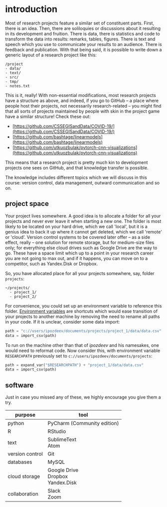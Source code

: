 # introduction

Most of research projects feature a similar set of constituent parts. First, there is an idea. Then, there are soliloquies or discussions about it resulting in its development and fruition. There is data, there is statistics and code to transform the data into results: remarks, tables, figures. There is text and speech which you use to communicate your results to an audience. There is feedback and publication. With that being said, it is possible to write down a generic layout of a research project like this:
```
/project
- data/
- text/
- src/
- tmp/
- notes.txt
```
This is it, really! With non-essential modifications, most research projects have a structure as above, and indeed, if you go to GitHub &ndash; a place where people host their projects, not necessarily research-related &ndash; you might find that all sorts of projects maintained by people with skin in the project game have a similar structure! Check these out:
*   [https://github.com/CSSEGISandData/COVID-19/](https://github.com/CSSEGISandData/COVID-19/)
*   [https://github.com/bashtage/linearmodels](https://github.com/bashtage/linearmodels)
*   [https://github.com/utkuozbulak/pytorch-cnn-visualizations](https://github.com/utkuozbulak/pytorch-cnn-visualizations)

This means that a research project is pretty much kin to development projects one sees on GitHub, and that knowledge transfer is possible.

The knowledge includes different topics which we will discuss in this course: version control, data management, outward communication and so on.


## project space
Your project lives somewhere. A good idea is to allocate a folder for all your projects and never ever leave it when starting a new one. The folder is most likely to be located on your hard drive, which we call 'local', but it is a genius idea to back it up where it cannot get deleted, which we call 'remote' or 'cloud'. Version control systems to be covered later offer &ndash; as a side effect, really &ndash; one solution for remote storage, but for medium-size files only; for everything else cloud drives such as Google Drive are the way to go. These have a space limit which up to a point in your research career you are not going to max out, and if it happens, you can move on to a competitor, such as Yandex.Disk or Dropbox.

So, you have allocated place for all your projects somewhere, say, folder `projects`:
```
~/projects/
  - project_1/
  - project_2/
```
For convenience, you could set up an environment variable to reference this folder. [Environment variables](https://superuser.com/questions/284342/what-are-path-and-other-environment-variables-and-how-can-i-set-or-use-them) are shortcuts which would ease transition of your projects to another machine by removing the need to rename all paths in your code. If it is unclear, consider some data import:
```python
path = "c://users/ipozdeev/documents/projects/project_1/data/data.csv"
data = import_csv(path)
```
To run on the machine other than that of _ipozdeev_ and his namesakes, one would need to reformat code. Now consider this, with environment variable `RESEARCHPATH` previously  set to `c://users/ipozdeev/documents/projects`:
```python
path = expand_var("$RESEARCHPATH") + "project_1/data/data.csv"
data = import_csv(path)
```

## software
Just in case you missed any of these, we highly encourage you give them a try.

purpose  |  tool
--|--
python  |  PyCharm (Community edition)
R  |  RStudio
text  |  SublimeText <br>  Atom
version control  |  Git
databases  |  MySQL
cloud storage  |  Google Drive <br> Dropbox <br> Yandex.Disk
collaboration  |  Slack <br> Zoom
